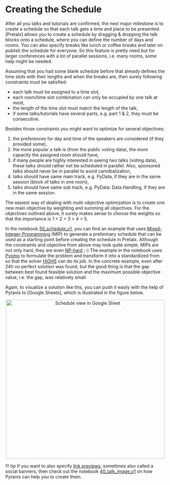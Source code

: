 # Creating the Schedule

After all you talks and tutorials are confirmed, the next major milestone is to create a schedule so that each
talk gets a time and place to be presented. [Pretalx] allows you to create a schedule by dragging & dropping the talk
blocks onto a schedule, where you can define the number of days and rooms. You can also specify breaks like lunch or coffee breaks
and later on publish the schedule for everyone. So this feature is pretty need but for larger conferences with a lot of
parallel sessions, i.e. many rooms, some help might be needed.

Assuming that you had some blank schedule before that already defines the time slots with their lengths and when the
breaks are, then surely following constraints must be satisfied:

* each talk must be assigned to a time slot,
* each room/time slot combination can only be occupied by one talk at most,
* the length of the time slot must match the length of the talk,
* if some talks/tutorials have several parts, e.g. part 1 & 2, they must be consecutive.

Besides those constraints you might want to optimize for several objectives:

1. the preferences for day and time of the speakers are considered (if they provided some),
2. the more popular a talk is (from the public voting data), the more capacity the assigned room should have,
3. if many people are highly interested in seeing two talks (voting data), these talks should rather not be scheduled in parallel.
   Also, sponsored talks should never be in parallel to avoid cannibalization,
4. talks should have same main track, e.g. PyData, if they are in the same session (block of talks in one room),
5. talks should have same sub track, e.g. PyData: Data Handling, if they are in the same session.

The easiest way of dealing with multi-objective optimization is to create one new main objective by weighting and summing all objectives.
For the objectives outlined above, it surely makes sense to choose the weights so that the importance is 1 > 2 > 3 > 4 > 5.

In the notebook [50_schedule_v1], you can find an example that uses [Mixed-Integer-Programming] (MIP) to generate a preliminary
schedule that can be used as a starting point before creating the schedule in Pretalx. Although the constraints and objective
from above may look quite simple, MIPs are not only hard, they are even [NP-hard] ;-) The example in the notebook uses
[Pyomo] to formulate the problem and transform it into a standardized from so that the solver [HiGHS] can do its job.
In the concrete example, even after 24h no perfect solution was found, but the good thing is that the gap between best found feasible
solution and the maximum possible objective value, i.e. the gap, was relatively small.

Again, to visualize a solution like this, you can push it easily with the help of Pytanis to [Google Sheets],  which
is illustrated in the figure below.

<div align="center">
<img src="https://raw.githubusercontent.com/FlorianWilhelm/pytanis/main/docs/assets/images/gsheet_schedule.png" alt="Schedule view in Google Sheet" width="500" role="img">
</div>

!!! tip
    If you want to also specify [link previews], sometimes also called a social banners, then check out the notebook [40_talk_image_v1]
    on how Pytanis can help you to create them.

[link previews]: https://developers.facebook.com/docs/sharing/webmasters/images
[40_talk_image_v1]: https://github.com/FlorianWilhelm/pytanis/blob/main/notebooks/pyconde-pydata-berlin-2023/40_talk_image_v1.ipynb
[50_schedule_v1]: https://github.com/FlorianWilhelm/pytanis/blob/main/notebooks/pyconde-pydata-berlin-2023/50_schedule_v1.ipynb
[Pyomo]: http://www.pyomo.org/
[HiGHS]: https://highs.dev/
[Mixed-Integer-Programming]: https://en.wikipedia.org/wiki/Integer_programming
[NP-hard]: https://en.wikipedia.org/wiki/NP-hardness
